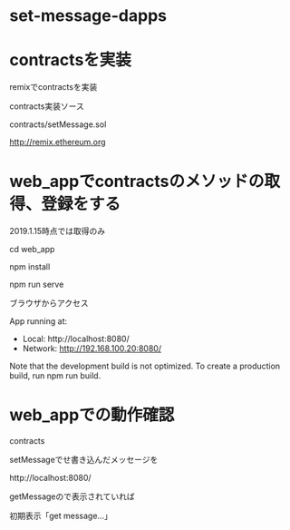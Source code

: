 # set-message-dapps

# contractsを実装

remixでcontractsを実装

contracts実装ソース

contracts/setMessage.sol

http://remix.ethereum.org

# web_appでcontractsのメソッドの取得、登録をする

2019.1.15時点では取得のみ

cd web_app

npm install

npm run serve

ブラウザからアクセス

  App running at:
  - Local:   http://localhost:8080/
  - Network: http://192.168.100.20:8080/

  Note that the development build is not optimized.
  To create a production build, run npm run build.

# web_appでの動作確認

contracts

setMessageでせ書き込んだメッセージを

http://localhost:8080/

getMessageので表示されていれば


初期表示「get message...」
